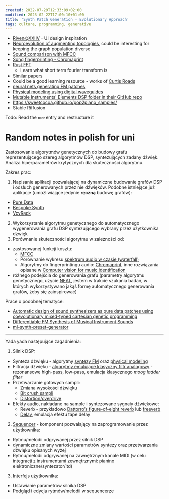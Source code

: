 ```yaml
---
created: 2022-07-29T12:33:09+02:00
modified: 2023-02-22T17:00:10+01:00
title: 'Synth Patch Generation - Evolutionary Approach'
tags: culture, programming, generative
---
```


- [Riven@XXIIV](https://wiki.xxiivv.com/site/riven.html) - UI design inspiration
- [Neuroevolution of augmenting topologies](https://en.wikipedia.org/wiki/Neuroevolution_of_augmenting_topologies),
  could be interesting for keeping the graph population diverse
- [Sound comparison with MFCC](https://github.com/d4r3topk/comparing-audio-files-python)
- [Song fingerprinting - Chromaprint](https://oxygene.sk/2011/01/how-does-chromaprint-work/)
- [Rust FFT](https://docs.rs/rustfft/latest/rustfft/)
  - Learn what short term fourier transform is
- [Similar papers](https://www.google.com/search?q=genetic%20synth%20patch%20&ie=utf-8&oe=utf-8&client=firefox-b-m)
- Could be a good learning resource - works of [Curtis Roads](https://en.m.wikipedia.org/wiki/Curtis_Roads)
- [neural nets generating FM patches](https://fcaspe.github.io/ddx7/) 
- [Physical modeling using digital waveguides](https://ccrma.stanford.edu/~jos/pmudw/)
- [Mutable Instruments' Elements DSP folder in their GitHub repo](https://github.com/pichenettes/eurorack/tree/master/elements/dsp)
- https://sweetcocoa.github.io/pop2piano_samples/
- Stable Riffusion

Todo: Read the `now` entry and restructure it


# Random notes in polish for uni

Zastosowanie algorytmów genetycznych do budowy grafu reprezentującego szereg algorytmów DSP,
syntezujących zadany dźwięk. Analiza hiperparametrów krytycznych dla skuteczności algorytmu.

Zakres prac:

1. Napisanie aplikacji pozwalającej na dynamiczne budowanie grafów DSP i odsłuch generowanych przez nie dźwięków.
  Podobne istniejące już aplikacje (umożliwiające jedynie **ręczną** budowę grafów):
  - [Pure Data](http://puredata.info/)
  - [Bespoke Synth](https://www.bespokesynth.com/)
  - [VcvRack](https://vcvrack.com/)
2. Wykorzystanie algorytmu genetycznego do automatycznego wygenerowania grafu DSP syntezującego wybrany przez użytkownika dźwięk
3. Porównanie skuteczności algorytmu w zależności od:
  - zastosowanej funkcji kosztu:
    - [MFCC](https://en.wikipedia.org/wiki/Mel-frequency_cepstrum)
    - Porównanie wykresu [spektrum audio w czasie (waterfall)](https://en.wikipedia.org/wiki/Waterfall_plot)
    - Algorytmy do fingerprintingu audio: [Chromaprint](https://oxygene.sk/2011/01/how-does-chromaprint-work/),
      inne rozwiązania opisane w [Computer vision for music identification](https://ieeexplore.ieee.org/document/1467322)
  - różnego podejścia do generowania grafu (parametry algorytmu genetycznego,
    użycie [NEAT](https://en.wikipedia.org/wiki/Neuroevolution_of_augmenting_topologies), jestem w trakcie szukania
    badań, w których wykorzystywano jakąś formę automatycznego generowania grafów, żeby się zainspirować)


Prace o podobnej tematyce:

- [Automatic design of sound synthesizers as pure data patches using coevolutionary mixed-typed cartesian genetic programming](https://dl.acm.org/doi/10.1145/2576768.2598303)
- [Differentiable FM Synthesis of Musical Instrument Sounds](https://fcaspe.github.io/ddx7/)
- [ml-synth-preset-generator](https://github.com/jakespracher/ml-synth-preset-generator)


---

Yada yada następujące zagadnienia:

1. Silnik DSP:
  - Synteza dźwięku - algorytmy [syntezy FM](https://ccrma.stanford.edu/~jos/sasp/Frequency_Modulation_FM_Synthesis.html) oraz [physical modeling](https://ccrma.stanford.edu/software/clm/compmus/clm-tutorials/pm.html)
  - Filtracja dźwięku - [algorytmy emulujące klasyczny filtr analogowy](https://ccrma.stanford.edu/~jos/filters/Elementary_Audio_Digital_Filters.html) - rezonansowe high-pass, low-pass, emulacja klasycznego *moog ladder filter*
  - Przetwarzanie gotowych sampli:
    - Zmiana wysokości dźwięku
    - [Bit crush sampli](https://en.wikipedia.org/wiki/Bitcrusher)
    - [Distortion/overdrive](https://en.wikipedia.org/wiki/Distortion_(music))
  - Efekty audio, nakładane na sample i syntezowane sygnały dźwiękowe:
    - Reverb - przykładowo [Dattorro’s figure-of-eight reverb](https://ccrma.stanford.edu/~dattorro/EffectDesignPart1.pdf) lub [freeverb](https://ccrma.stanford.edu/~jos/pasp/Freeverb.html)
    - [Delay](https://en.wikipedia.org/wiki/Delay_(audio_effect)), emulacja efektu tape delay
2. [Sequencer](https://en.wikipedia.org/wiki/Music_sequencer) - komponent pozwalający na zaprogramowanie przez użytkownika:
  - Rytmu/melodii odgrywanej przez silnik DSP
  - dynamiczne zmiany wartości parametrów syntezy oraz przetwarzania dźwięku opisanych wyżej
  - Rytmu/melodii odgrywanej na zawnętrznym kanale MIDI (w celu integracji z instrumentami zewnętrznymi: pianino elektroniczne/syntezator/itd)
3. Interfejs użytkownika:
  - Ustawianie parametrów silnika DSP
  - Podgląd i edycja rytmów/melodii w sequencerze
